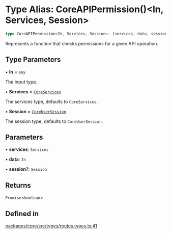 # Type Alias: CoreAPIPermission()\<In, Services, Session\>

```ts
type CoreAPIPermission<In, Services, Session>: (services, data, session?) => Promise<boolean>;
```

Represents a function that checks permissions for a given API operation.

## Type Parameters

• **In** = `any`

The input type.

• **Services** = [`CoreServices`](CoreServices.md)

The services type, defaults to `CoreServices`.

• **Session** = [`CoreUserSession`](../interfaces/CoreUserSession.md)

The session type, defaults to `CoreUserSession`.

## Parameters

• **services**: `Services`

• **data**: `In`

• **session?**: `Session`

## Returns

`Promise`\<`boolean`\>

## Defined in

[packages/core/src/types/routes.types.ts:41](https://github.com/vramework/vramework/blob/effbb4c429219b23928f1b1f0fcdb2fd3899355c/packages/core/src/types/routes.types.ts#L41)
